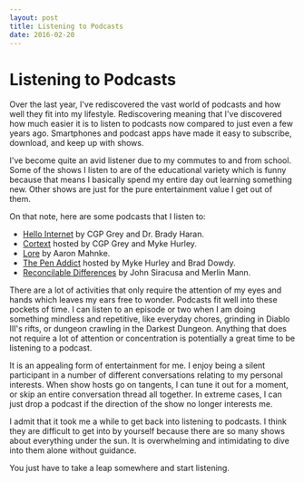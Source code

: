 ```yaml
---
layout: post
title: Listening to Podcasts
date: 2016-02-20
---
```


# Listening to Podcasts

Over the last year, I've rediscovered the vast world of podcasts and how well they fit into my lifestyle. Rediscovering meaning that I've discovered how much easier it is to listen to podcasts now compared to just even a few years ago. Smartphones and podcast apps have made it easy to subscribe, download, and keep up with shows.

I've become quite an avid listener due to my commutes to and from school. Some of the shows I listen to are of the educational variety which is funny because that means I basically spend my entire day out learning something new. Other shows are just for the pure entertainment value I get out of them.

On that note, here are some podcasts that I listen to:

- [Hello Internet](http://www.hellointernet.fm/) by CGP Grey and Dr. Brady Haran.
- [Cortext](https://www.relay.fm/cortex) hosted by CGP Grey and Myke Hurley.
- [Lore](http://www.lorepodcast.com/) by Aaron Mahnke.
- [The Pen Addict](https://www.relay.fm/penaddict) hosted by Myke Hurley and Brad Dowdy.
- [Reconcilable Differences](https://www.relay.fm/rd) by John Siracusa and Merlin Mann.

There are a lot of activities that only require the attention of my eyes and hands which leaves my ears free to wonder. Podcasts fit well into these pockets of time. I can listen to an episode or two when I am doing something mindless and repetitive, like everyday chores, grinding in Diablo III's rifts, or dungeon crawling in the Darkest Dungeon. Anything that does not require a lot of attention or concentration is potentially a great time to be listening to a podcast.

It is an appealing form of entertainment for me. I enjoy being a silent participant in a number of different conversations relating to my personal interests. When show hosts go on tangents, I can tune it out for a moment, or skip an entire conversation thread all together. In extreme cases, I can just drop a podcast if the direction of the show no longer interests me.

I admit that it took me a while to get back into listening to podcasts. I think they are difficult to get into by yourself because there are so many shows about everything under the sun. It is overwhelming and intimidating to dive into them alone without guidance. 

You just have to take a leap somewhere and start listening.
